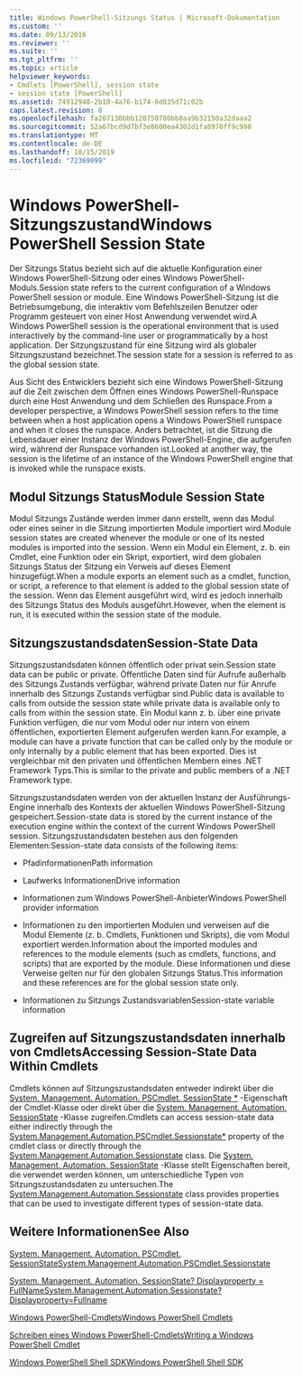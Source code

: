 ```yaml
---
title: Windows PowerShell-Sitzungs Status | Microsoft-Dokumentation
ms.custom: ''
ms.date: 09/13/2016
ms.reviewer: ''
ms.suite: ''
ms.tgt_pltfrm: ''
ms.topic: article
helpviewer_keywords:
- Cmdlets [PowerShell], session state
- session state [PowerShell]
ms.assetid: 74912940-2b10-4a76-b174-6d035d71c02b
caps.latest.revision: 8
ms.openlocfilehash: fa207130bbb120750780bb0aa9b32150a32daaa2
ms.sourcegitcommit: 52a67bcd9d7bf3e8600ea4302d1fa8970ff9c998
ms.translationtype: MT
ms.contentlocale: de-DE
ms.lasthandoff: 10/15/2019
ms.locfileid: "72369099"
---
```

# <a name="windows-powershell-session-state"></a><span data-ttu-id="4ffdc-102">Windows PowerShell-Sitzungszustand</span><span class="sxs-lookup"><span data-stu-id="4ffdc-102">Windows PowerShell Session State</span></span>

<span data-ttu-id="4ffdc-103">Der Sitzungs Status bezieht sich auf die aktuelle Konfiguration einer Windows PowerShell-Sitzung oder eines Windows PowerShell-Moduls.</span><span class="sxs-lookup"><span data-stu-id="4ffdc-103">Session state refers to the current configuration of a Windows PowerShell session or module.</span></span> <span data-ttu-id="4ffdc-104">Eine Windows PowerShell-Sitzung ist die Betriebsumgebung, die interaktiv vom Befehlszeilen Benutzer oder Programm gesteuert von einer Host Anwendung verwendet wird.</span><span class="sxs-lookup"><span data-stu-id="4ffdc-104">A Windows PowerShell session is the operational environment that is used interactively by the command-line user or programmatically by a host application.</span></span> <span data-ttu-id="4ffdc-105">Der Sitzungszustand für eine Sitzung wird als globaler Sitzungszustand bezeichnet.</span><span class="sxs-lookup"><span data-stu-id="4ffdc-105">The session state for a session is referred to as the global session state.</span></span>

<span data-ttu-id="4ffdc-106">Aus Sicht des Entwicklers bezieht sich eine Windows PowerShell-Sitzung auf die Zeit zwischen dem Öffnen eines Windows PowerShell-Runspace durch eine Host Anwendung und dem Schließen des Runspace.</span><span class="sxs-lookup"><span data-stu-id="4ffdc-106">From a developer perspective, a Windows PowerShell session refers to the time between when a host application opens a Windows PowerShell runspace and when it closes the runspace.</span></span> <span data-ttu-id="4ffdc-107">Anders betrachtet, ist die Sitzung die Lebensdauer einer Instanz der Windows PowerShell-Engine, die aufgerufen wird, während der Runspace vorhanden ist.</span><span class="sxs-lookup"><span data-stu-id="4ffdc-107">Looked at another way, the session is the lifetime of an instance of the Windows PowerShell engine that is invoked while the runspace exists.</span></span>

## <a name="module-session-state"></a><span data-ttu-id="4ffdc-108">Modul Sitzungs Status</span><span class="sxs-lookup"><span data-stu-id="4ffdc-108">Module Session State</span></span>

<span data-ttu-id="4ffdc-109">Modul Sitzungs Zustände werden immer dann erstellt, wenn das Modul oder eines seiner in die Sitzung importierten Module importiert wird.</span><span class="sxs-lookup"><span data-stu-id="4ffdc-109">Module session states are created whenever the module or one of its nested modules is imported into the session.</span></span> <span data-ttu-id="4ffdc-110">Wenn ein Modul ein Element, z. b. ein Cmdlet, eine Funktion oder ein Skript, exportiert, wird dem globalen Sitzungs Status der Sitzung ein Verweis auf dieses Element hinzugefügt.</span><span class="sxs-lookup"><span data-stu-id="4ffdc-110">When a module exports an element such as a cmdlet, function, or script, a reference to that element is added to the global session state of the session.</span></span> <span data-ttu-id="4ffdc-111">Wenn das Element ausgeführt wird, wird es jedoch innerhalb des Sitzungs Status des Moduls ausgeführt.</span><span class="sxs-lookup"><span data-stu-id="4ffdc-111">However, when the element is run, it is executed within the session state of the module.</span></span>

## <a name="session-state-data"></a><span data-ttu-id="4ffdc-112">Sitzungszustandsdaten</span><span class="sxs-lookup"><span data-stu-id="4ffdc-112">Session-State Data</span></span>

<span data-ttu-id="4ffdc-113">Sitzungszustandsdaten können öffentlich oder privat sein.</span><span class="sxs-lookup"><span data-stu-id="4ffdc-113">Session state data can be public or private.</span></span> <span data-ttu-id="4ffdc-114">Öffentliche Daten sind für Aufrufe außerhalb des Sitzungs Zustands verfügbar, während private Daten nur für Anrufe innerhalb des Sitzungs Zustands verfügbar sind.</span><span class="sxs-lookup"><span data-stu-id="4ffdc-114">Public data is available to calls from outside the session state while private data is available only to calls from within the session state.</span></span> <span data-ttu-id="4ffdc-115">Ein Modul kann z. b. über eine private Funktion verfügen, die nur vom Modul oder nur intern von einem öffentlichen, exportierten Element aufgerufen werden kann.</span><span class="sxs-lookup"><span data-stu-id="4ffdc-115">For example, a module can have a private function that can be called only by the module or only internally by a public element that has been exported.</span></span> <span data-ttu-id="4ffdc-116">Dies ist vergleichbar mit den privaten und öffentlichen Membern eines .NET Framework Typs.</span><span class="sxs-lookup"><span data-stu-id="4ffdc-116">This is similar to the private and public members of a .NET Framework type.</span></span>

<span data-ttu-id="4ffdc-117">Sitzungszustandsdaten werden von der aktuellen Instanz der Ausführungs-Engine innerhalb des Kontexts der aktuellen Windows PowerShell-Sitzung gespeichert.</span><span class="sxs-lookup"><span data-stu-id="4ffdc-117">Session-state data is stored by the current instance of the execution engine within the context of the current Windows PowerShell session.</span></span> <span data-ttu-id="4ffdc-118">Sitzungszustandsdaten bestehen aus den folgenden Elementen:</span><span class="sxs-lookup"><span data-stu-id="4ffdc-118">Session-state data consists of the following items:</span></span>

- <span data-ttu-id="4ffdc-119">Pfadinformationen</span><span class="sxs-lookup"><span data-stu-id="4ffdc-119">Path information</span></span>

- <span data-ttu-id="4ffdc-120">Laufwerks Informationen</span><span class="sxs-lookup"><span data-stu-id="4ffdc-120">Drive information</span></span>

- <span data-ttu-id="4ffdc-121">Informationen zum Windows PowerShell-Anbieter</span><span class="sxs-lookup"><span data-stu-id="4ffdc-121">Windows PowerShell provider information</span></span>

- <span data-ttu-id="4ffdc-122">Informationen zu den importierten Modulen und verweisen auf die Modul Elemente (z. b. Cmdlets, Funktionen und Skripts), die vom Modul exportiert werden.</span><span class="sxs-lookup"><span data-stu-id="4ffdc-122">Information about the imported modules and references to the module elements (such as cmdlets, functions, and scripts) that are exported by the module.</span></span> <span data-ttu-id="4ffdc-123">Diese Informationen und diese Verweise gelten nur für den globalen Sitzungs Status.</span><span class="sxs-lookup"><span data-stu-id="4ffdc-123">This information and these references are for the global session state only.</span></span>

- <span data-ttu-id="4ffdc-124">Informationen zu Sitzungs Zustandsvariablen</span><span class="sxs-lookup"><span data-stu-id="4ffdc-124">Session-state variable information</span></span>

## <a name="accessing-session-state-data-within-cmdlets"></a><span data-ttu-id="4ffdc-125">Zugreifen auf Sitzungszustandsdaten innerhalb von Cmdlets</span><span class="sxs-lookup"><span data-stu-id="4ffdc-125">Accessing Session-State Data Within Cmdlets</span></span>

<span data-ttu-id="4ffdc-126">Cmdlets können auf Sitzungszustandsdaten entweder indirekt über die [System. Management. Automation. PSCmdlet. SessionState \*](/dotnet/api/System.Management.Automation.PSCmdlet.SessionState) -Eigenschaft der Cmdlet-Klasse oder direkt über die [System. Management. Automation. SessionState](/dotnet/api/System.Management.Automation.SessionState) -Klasse zugreifen.</span><span class="sxs-lookup"><span data-stu-id="4ffdc-126">Cmdlets can access session-state data either indirectly through the [System.Management.Automation.PSCmdlet.Sessionstate\*](/dotnet/api/System.Management.Automation.PSCmdlet.SessionState) property of the cmdlet class or directly through the [System.Management.Automation.Sessionstate](/dotnet/api/System.Management.Automation.SessionState) class.</span></span> <span data-ttu-id="4ffdc-127">Die [System. Management. Automation. SessionState](/dotnet/api/System.Management.Automation.SessionState) -Klasse stellt Eigenschaften bereit, die verwendet werden können, um unterschiedliche Typen von Sitzungszustandsdaten zu untersuchen.</span><span class="sxs-lookup"><span data-stu-id="4ffdc-127">The [System.Management.Automation.Sessionstate](/dotnet/api/System.Management.Automation.SessionState) class provides properties that can be used to investigate different types of session-state data.</span></span>

## <a name="see-also"></a><span data-ttu-id="4ffdc-128">Weitere Informationen</span><span class="sxs-lookup"><span data-stu-id="4ffdc-128">See Also</span></span>

[<span data-ttu-id="4ffdc-129">System. Management. Automation. PSCmdlet. SessionState</span><span class="sxs-lookup"><span data-stu-id="4ffdc-129">System.Management.Automation.PSCmdlet.Sessionstate</span></span>](/dotnet/api/System.Management.Automation.PSCmdlet.SessionState)

[<span data-ttu-id="4ffdc-130">System. Management. Automation. SessionState? Displayproperty = FullName</span><span class="sxs-lookup"><span data-stu-id="4ffdc-130">System.Management.Automation.Sessionstate?Displayproperty=Fullname</span></span>](/dotnet/api/System.Management.Automation.SessionState)

[<span data-ttu-id="4ffdc-131">Windows PowerShell-Cmdlets</span><span class="sxs-lookup"><span data-stu-id="4ffdc-131">Windows PowerShell Cmdlets</span></span>](./cmdlet-overview.md)

[<span data-ttu-id="4ffdc-132">Schreiben eines Windows PowerShell-Cmdlets</span><span class="sxs-lookup"><span data-stu-id="4ffdc-132">Writing a Windows PowerShell Cmdlet</span></span>](./writing-a-windows-powershell-cmdlet.md)

[<span data-ttu-id="4ffdc-133">Windows PowerShell Shell SDK</span><span class="sxs-lookup"><span data-stu-id="4ffdc-133">Windows PowerShell Shell SDK</span></span>](../windows-powershell-reference.md)
